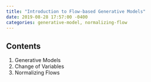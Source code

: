 ```yaml
---
title: "Introduction to Flow-based Generative Models"
date: 2019-08-28 17:57:00 -0400
categories: generative-model, normalizing-flow
---
```


## Contents
1. Generative Models
2. Change of Variables
3. Normalizing Flows

